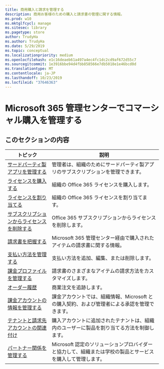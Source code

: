 ```yaml
---
title: 商用購入と請求を管理する
description: 商用お客様のための購入と請求書の管理に関する情報。
ms.prod: w10
ms.mktglfcycl: manage
ms.sitesec: library
ms.pagetype: store
author: TrudyHa
ms.author: TrudyHa
ms.date: 5/29/2019
ms.topic: conceptual
ms.localizationpriority: medium
ms.openlocfilehash: e1c16deaeb61a497a4ec4fc1dc2cd9af672d55c7
ms.sourcegitcommit: 1e3916bbe94d4fbb858566e7db5018e1e46bcd0d
ms.translationtype: MT
ms.contentlocale: ja-JP
ms.lasthandoff: 10/23/2019
ms.locfileid: "37646363"
---
```

# <a name="manage-commercial-purchases-in-microsoft-365-admin-center"></a>Microsoft 365 管理センターでコマーシャル購入を管理する

## <a name="in-this-section"></a>このセクションの内容

| トピック | 説明 |
| ----- | ----------- |
| [サードパーティ製アプリを管理する](manage-saas-apps.md) | 管理者は、組織のためにサードパーティ製アプリのサブスクリプションを管理できます。 |
| [ライセンスを購入する](https://docs.microsoft.com/office365/admin/subscriptions-and-billing/buy-licenses?view=o365-worldwide) | 組織の Office 365 ライセンスを購入します。 |
| [ライセンスを割り当てる](https://docs.microsoft.com/office365/admin/subscriptions-and-billing/assign-licenses-to-users?view=o365-worldwide) | 組織の Office 365 ライセンスを割り当てます。 |
| [サブスクリプションからライセンスを削除する](https://docs.microsoft.com/office365/admin/subscriptions-and-billing/remove-licenses-from-subscription?view=o365-worldwide) | Office 365 サブスクリプションからライセンスを削除します。 |
| [請求書を把握する](/microsoft-365/commerce/billing-and-payments/understand-your-invoice) | Microsoft 365 管理センター経由で購入されたアイテムの請求書に関する情報。 |
| [支払い方法を管理する](https://docs.microsoft.com/microsoft-store/payment-methods) | 支払い方法を追加、編集、または削除します。 |
| [課金プロファイルを管理する](/microsoft-365/commerce/billing-and-payments/manage-billing-profiles) | 請求書のさまざまなアイテムの請求方法をカスタマイズします。  |
| [オーダー履歴](https://docs.microsoft.com/microsoft-store/manage-orders-microsoft-store-for-business) | 商業注文を追跡します。 |
| [課金アカウントの情報を管理する](https://docs.microsoft.com/microsoft-store/update-microsoft-store-for-business-account-settings) | 課金アカウントでは、組織情報、Microsoft との購入契約、および管理者による承認を管理できます。 |
| [テナントと請求先アカウントの関連付け](https://docs.microsoft.com/microsoft-store/manage-mpsa-software-microsoft-store-for-business) | 購入アカウントに追加されたテナントは、組織内のユーザーに製品を割り当てる方法を制御します。 |
| [パートナー関係を管理する](https://docs.microsoft.com/microsoft-store/work-with-partner-microsoft-store-business) | Microsoft 認定のソリューションプロバイダーと協力して、組織または学校の製品とサービスを購入して管理します。 |